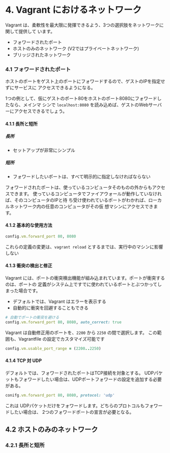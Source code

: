 # 4. Vagrant におけるネットワーク

Vagrant は、柔軟性を最大限に発揮できるよう、3つの選択肢をネットワークに関して提供して
います。

- フォワードされたポート
- ホストのみのネットワーク (V2ではプライベートネットワーク)
- ブリッジされたネットワーク

### 4.1 フォワードされたポート

ホストのポートをゲスト上のポートにフォワードするので、ゲストのIPを指定せずにサービスに
アクセスできるようになる。

1つの例として、仮にゲストのポート80をホストのポート8080にフォワードしたなら、メインマ
シンで `localhost:8080` を読み込めば、ゲストのWebサーバーにアクセスできるでしょう。


#### 4.1.1 長所と短所

##### 長所

- セットアップが非常にシンプル


##### 短所

- フォワードしたいポートは、すべて明示的に指定しなければならない


フォワードされたポートは、使っているコンピュータそのものの外からもアクセスできます。
使っているコンピュータでファイアウォールが動作していなければ、そのコンピュータのIPと待
ち受け使われているポートがわかれば、ローカルネットワーク内の任意のコンピュータがその仮
想マシンにアクセスできます。


#### 4.1.2 基本的な使用方法

```ruby
config.vm.forward_port 80, 8080
```

これらの定義の変更は、`vagrant reload` とするまでは、実行中のマシンに影響しない


#### 4.1.3 衝突の検出と修正

Vagrant には、ポートの衝突検出機能が組み込まれています。ポートが衝突するのは、ポートの
定義がシステム上ですでに使われているポートとぶつかってしまった場合です。

- デフォルトでは、Vagrant はエラーを表示する
- 自動的に衝突を回避することもできる

```ruby
# 自動でポートの衝突を避ける
config.vm.forward_port 80, 8080, auto_correct: true
```

Vagrant は自動修正用のポートを、`2200` から `2250` の間で選択します。
この範囲も、Vagrantfile の設定でカスタマイズ可能です

```ruby
config.vm.usable_port_range = (2200..2250)
```


#### 4.1.4 TCP 対 UDP

デフォルトでは、フォワードされたポートはTCP接続を対象とする。
UDPパケットもフォワードしたい場合は、UDPポートフォワードの設定を追加する必要がある。

```ruby
conifg.vm.forward_port 80, 8080, protocol: 'udp'
```

これは UDPパケットだけをフォワードします。どちらのプロトコルもフォワードしたい場合は、
2つのフォワードポートの宣言が必要となる。


## 4.2 ホストのみのネットワーク



### 4.2.1 長所と短所
